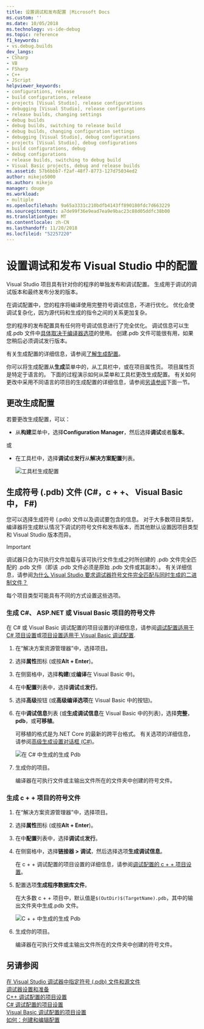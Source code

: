```yaml
---
title: 设置调试和发布配置 |Microsoft Docs
ms.custom: ''
ms.date: 10/05/2018
ms.technology: vs-ide-debug
ms.topic: reference
f1_keywords:
- vs.debug.builds
dev_langs:
- CSharp
- VB
- FSharp
- C++
- JScript
helpviewer_keywords:
- configurations, release
- build configurations, release
- projects [Visual Studio], release configurations
- debugging [Visual Studio], release configurations
- release builds, changing settings
- debug builds
- debug builds, switching to release build
- debug builds, changing configuration settings
- debugging [Visual Studio], debug configurations
- projects [Visual Studio], debug configurations
- build configurations, debug
- debug configurations
- release builds, switching to debug build
- Visual Basic projects, debug and release builds
ms.assetid: 57b6bbb7-f2af-48f7-8773-127d75034ed2
author: mikejo5000
ms.author: mikejo
manager: douge
ms.workload:
- multiple
ms.openlocfilehash: 9a65a3331c210bdfb4143ff890180fdc7d663229
ms.sourcegitcommit: a7de99f36e9ead7ea9e9bac23c88d05ddfc38b00
ms.translationtype: MT
ms.contentlocale: zh-CN
ms.lasthandoff: 11/20/2018
ms.locfileid: "52257220"
---
```

# <a name="set-debug-and-release-configurations-in-visual-studio"></a>设置调试和发布 Visual Studio 中的配置

Visual Studio 项目具有针对你的程序的单独发布和调试配置。 生成用于调试的调试版本和最终发布分发的版本。

在调试配置中，您的程序将编译使用完整符号调试信息，不进行优化。 优化会使调试复杂化，因为源代码和生成的指令之间的关系更加复杂。

您的程序的发布配置具有任何符号调试信息进行了完全优化。 调试信息可以生成.pdb 文件中[具体取决于编译器选项](#BKMK_symbols_release)的使用。 创建.pdb 文件可能很有用，如果您稍后必须调试发行版本。

有关生成配置的详细信息，请参阅[了解生成配置](../ide/understanding-build-configurations.md)。

你可以将生成配置从**生成**菜单中的，从工具栏中，或在项目属性页。 项目属性页是特定于语言的。 下面的过程演示如何从菜单和工具栏更改生成配置。 有关如何更改中采用不同语言的项目的生成配置的详细信息，请参阅[另请参阅](#see-also)下面一节。

## <a name="change-the-build-configuration"></a>更改生成配置

若要更改生成配置，可以：

* 从**构建**菜单中，选择**Configuration Manager**，然后选择**调试**或者**版本**。

或

* 在工具栏中，选择**调试**或**发行**从**解决方案配置**列表。

  ![工具栏生成配置](../debugger/media/toolbarbuildconfiguration.png "ToolbarBuildConfiguration")

## <a name="BKMK_symbols_release"></a>生成符号 (.pdb) 文件 (C#，c + +、 Visual Basic 中， F#)

您可以选择生成符号 (.pdb) 文件以及调试要包含的信息。 对于大多数项目类型，编译器将生成默认情况下调试的符号文件和发布版本，而其他默认设置因项目类型和 Visual Studio 版本而异。

> [!IMPORTANT]
> 调试器只会为可执行文件加载与该可执行文件生成之时所创建的 .pdb 文件完全匹配的 .pdb 文件（即该 .pdb 文件必须是原始 .pdb 文件或其副本）。 有关详细信息，请参阅[为什么 Visual Studio 要求调试器符号文件完全匹配与同时生成的二进制文件？](https://blogs.msdn.microsoft.com/jimgries/2007/07/06/why-does-visual-studio-require-debugger-symbol-files-to-exactly-match-the-binary-files-that-they-were-built-with/)

每个项目类型可能具有不同的方式设置这些选项。

### <a name="generate-symbol-files-for-a-c-aspnet-or-visual-basic-project"></a>生成 C#、 ASP.NET 或 Visual Basic 项目的符号文件

在 C# 或 Visual Basic 调试配置的项目设置的详细信息，请参阅[调试配置适用于 C# 项目设置](../debugger/project-settings-for-csharp-debug-configurations.md)或[项目设置适用于 Visual Basic 调试配置](../debugger/project-settings-for-a-visual-basic-debug-configuration.md).

1. 在“解决方案资源管理器”中，选择项目。

2. 选择**属性**图标 (或按**Alt + Enter**)。

3. 在侧窗格中，选择**构建**(或**编译**在 Visual Basic 中)。

4. 在中**配置**列表中，选择**调试**或**发行**。

5. 选择**高级**按钮 (或**高级编译选项**在 Visual Basic 中的按钮)。

6. 在中**调试信息**列表 (或**生成调试信息**在 Visual Basic 中的列表)，选择**完整**， **pdb**，或**可移植**。

   可移植的格式是为.NET Core 的最新的跨平台格式。 有关选项的详细信息，请参阅[高级生成设置对话框 (C#)](../ide/reference/advanced-build-settings-dialog-box-csharp.md)。

   ![在 C# 中生成的生成 Pdb](../debugger/media/dbg_project_properties_pdb_csharp.png "GeneratePDBsForCSharp")

7. 生成你的项目。

   编译器在可执行文件或主输出文件所在的文件夹中创建的符号文件。

### <a name="generate-symbol-files-for-a-c-project"></a>生成 c + + 项目的符号文件

1. 在“解决方案资源管理器”中，选择项目。

2. 选择**属性**图标 (或按**Alt + Enter**)。

3. 在中**配置**列表中，选择**调试**或**发行**。

4. 在侧窗格中，选择**链接器 > 调试**，然后选择选项**生成调试信息**。

   在 c + + 调试配置的项目设置的详细信息，请参阅[调试配置的 c + + 项目设置](../debugger/project-settings-for-a-cpp-debug-configuration.md)。

5. 配置选项**生成程序数据库文件**。

   在大多数 c + + 项目中，默认值是`$(OutDir)$(TargetName).pdb`，其中的输出文件夹中生成.pdb 文件。

   ![C + + 中生成的生成 Pdb](../debugger/media/dbg_project_properties_pdb_cplusplus.png "GeneratePDBsforCPlusPlus")

6. 生成你的项目。

   编译器在可执行文件或主输出文件所在的文件夹中创建的符号文件。

## <a name="see-also"></a>另请参阅
 
[在 Visual Studio 调试器中指定符号 (.pdb) 文件和源文件](../debugger/specify-symbol-dot-pdb-and-source-files-in-the-visual-studio-debugger.md)<br/>
[调试器设置和准备](../debugger/debugger-settings-and-preparation.md)<br/>
[C++ 调试配置的项目设置](../debugger/project-settings-for-a-cpp-debug-configuration.md)<br/>
[C# 调试配置的项目设置](../debugger/project-settings-for-csharp-debug-configurations.md)<br/>
[Visual Basic 调试配置的项目设置](../debugger/project-settings-for-a-visual-basic-debug-configuration.md)<br/>
[如何：创建和编辑配置](../ide/how-to-create-and-edit-configurations.md)

